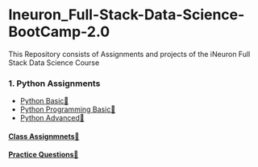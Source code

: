 # Ineuron_Full-Stack-Data-Science-BootCamp-2.0
This Repository consists of Assignments and projects of the iNeuron Full Stack Data Science Course


### 1. Python Assignments
- [Python Basic&#128279; ](https://github.com/NirmalVignu/Ineuron_Full-Stack-Data-Science-BootCamp-2.0/tree/main/Python/Python%20Basic%20Assignments)
- [Python Programming Basic&#128279;](https://github.com/NirmalVignu/Ineuron_Full-Stack-Data-Science-BootCamp-2.0/tree/main/Python/Python%20Programming%20Basic%20Assignments)
- [Python Advanced&#128279; ](https://github.com/NirmalVignu/Ineuron_Full-Stack-Data-Science-BootCamp-2.0/tree/main/Python/Python%20Advanced%20Assignments)

#### [Class Assignmnets&#128279;](https://github.com/NirmalVignu/Ineuron_Full-Stack-Data-Science-BootCamp-2.0/tree/main/Class%20Assignments)
#### [Practice Questions&#128279;](https://github.com/NirmalVignu/Ineuron_Full-Stack-Data-Science-BootCamp-2.0/tree/main/Practice%20questions)
